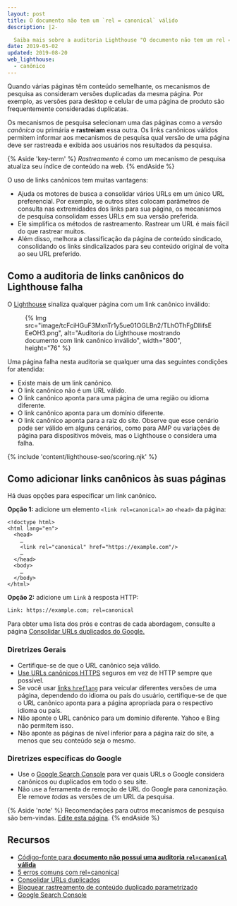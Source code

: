 ```yaml
---
layout: post
title: O documento não tem um `rel = canonical` válido
description: |2-

  Saiba mais sobre a auditoria Lighthouse "O documento não tem um rel = canonical".
date: 2019-05-02
updated: 2019-08-20
web_lighthouse:
  - canônico
---
```


Quando várias páginas têm conteúdo semelhante, os mecanismos de pesquisa as consideram versões duplicadas da mesma página. Por exemplo, as versões para desktop e celular de uma página de produto são frequentemente consideradas duplicatas.

Os mecanismos de pesquisa selecionam uma das páginas como a *versão canônica* ou primária e **rastreiam** essa outra. Os links canônicos válidos permitem informar aos mecanismos de pesquisa qual versão de uma página deve ser rastreada e exibida aos usuários nos resultados da pesquisa.

{% Aside 'key-term' %} *Rastreamento* é como um mecanismo de pesquisa atualiza seu índice de conteúdo na web. {% endAside %}

O uso de links canônicos tem muitas vantagens:

- Ajuda os motores de busca a consolidar vários URLs em um único URL preferencial. Por exemplo, se outros sites colocam parâmetros de consulta nas extremidades dos links para sua página, os mecanismos de pesquisa consolidam esses URLs em sua versão preferida.
- Ele simplifica os métodos de rastreamento. Rastrear um URL é mais fácil do que rastrear muitos.
- Além disso, melhora a classificação da página de conteúdo sindicado, consolidando os links sindicalizados para seu conteúdo original de volta ao seu URL preferido.

## Como a auditoria de links canônicos do Lighthouse falha

O [Lighthouse](https://developers.google.com/web/tools/lighthouse/) sinaliza qualquer página com um link canônico inválido:

<figure>{% Img src="image/tcFciHGuF3MxnTr1y5ue01OGLBn2/TLhOThFgDllifsEEeOH3.png", alt="Auditoria do Lighthouse mostrando documento com link canônico inválido", width="800", height="76" %}</figure>

Uma página falha nesta auditoria se qualquer uma das seguintes condições for atendida:

- Existe mais de um link canônico.
- O link canônico não é um URL válido.
- O link canônico aponta para uma página de uma região ou idioma diferente.
- O link canônico aponta para um domínio diferente.
- O link canônico aponta para a raiz do site. Observe que esse cenário pode ser válido em alguns cenários, como para AMP ou variações de página para dispositivos móveis, mas o Lighthouse o considera uma falha.

{% include 'content/lighthouse-seo/scoring.njk' %}

## Como adicionar links canônicos às suas páginas

Há duas opções para especificar um link canônico.

**Opção 1:** adicione um elemento `<link rel=canonical>` ao `<head>` da página:

```html/4
<!doctype html>
<html lang="en">
  <head>
    …
    <link rel="canonical" href="https://example.com"/>
    …
  </head>
  <body>
    …
  </body>
</html>
```

**Opção 2:** adicione um `Link` à resposta HTTP:

```html
Link: https://example.com; rel=canonical
```

Para obter uma lista dos prós e contras de cada abordagem, consulte a página [Consolidar URLs duplicados do Google.](https://support.google.com/webmasters/answer/139066)

### Diretrizes Gerais

- Certifique-se de que o URL canônico seja válido.
- [Use URLs canônicos HTTPS](/why-https-matters/) seguros em vez de HTTP sempre que possível.
- Se você usar [links `hreflang`](/hreflang) para veicular diferentes versões de uma página, dependendo do idioma ou país do usuário, certifique-se de que o URL canônico aponta para a página apropriada para o respectivo idioma ou país.
- Não aponte o URL canônico para um domínio diferente. Yahoo e Bing não permitem isso.
- Não aponte as páginas de nível inferior para a página raiz do site, a menos que seu conteúdo seja o mesmo.

### Diretrizes específicas do Google

- Use o [Google Search Console](https://search.google.com/search-console/index) para ver quais URLs o Google considera canônicos ou duplicados em todo o seu site.
- Não use a ferramenta de remoção de URL do Google para canonização. Ele remove *todas* as versões de um URL da pesquisa.

{% Aside 'note' %} Recomendações para outros mecanismos de pesquisa são bem-vindas. [Edite esta página](https://github.com/GoogleChrome/web.dev/blob/master/src/site/content/en/lighthouse-seo/canonical/index.md). {% endAside %}

## Recursos

- [Código-fonte para **documento não possui uma auditoria `rel=canonical` válida**](https://github.com/GoogleChrome/lighthouse/blob/master/lighthouse-core/audits/seo/canonical.js)
- [5 erros comuns com rel=canonical](https://webmasters.googleblog.com/2013/04/5-common-mistakes-with-relcanonical.html)
- [Consolidar URLs duplicados](https://support.google.com/webmasters/answer/139066)
- [Bloquear rastreamento de conteúdo duplicado parametrizado](https://support.google.com/webmasters/answer/6080548)
- [Google Search Console](https://search.google.com/search-console/index)

